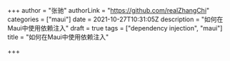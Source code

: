 +++
author = "张驰"
authorLink = "https://github.com/realZhangChi"
categories = ["maui"]
date = 2021-10-27T10:31:05Z
description = "如何在Maui中使用依赖注入"
draft = true
tags = ["dependency injection", "maui"]
title = "如何在Maui中使用依赖注入"

+++
